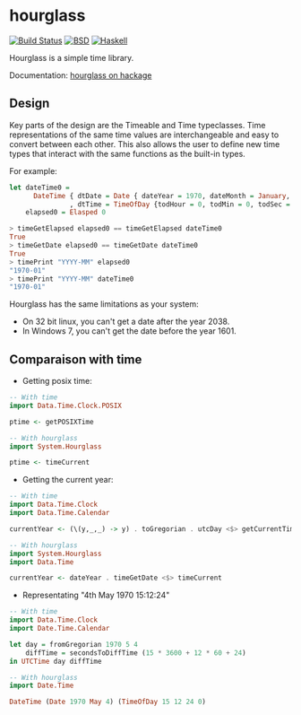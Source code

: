 hourglass
=========

[![Build Status](https://travis-ci.org/vincenthz/hs-hourglass.png?branch=master)](https://travis-ci.org/vincenthz/hs-hourglass)
[![BSD](http://b.repl.ca/v1/license-BSD-blue.png)](http://en.wikipedia.org/wiki/BSD_licenses)
[![Haskell](http://b.repl.ca/v1/language-haskell-lightgrey.png)](http://haskell.org)

Hourglass is a simple time library.

Documentation: [hourglass on hackage](http://hackage.haskell.org/package/hourglass)

Design
------
Key parts of the design are the Timeable and Time typeclasses.
Time representations of the same time values are interchangeable and easy to convert
between each other. This also allows the user to define new time types that
interact with the same functions as the built-in types.

For example:
```haskell
let dateTime0 =
      DateTime { dtDate = Date { dateYear = 1970, dateMonth = January, dateDay = 1 }
               , dtTime = TimeOfDay {todHour = 0, todMin = 0, todSec = 0, todNSec = 0 }}
    elapsed0 = Elasped 0

> timeGetElapsed elapsed0 == timeGetElapsed dateTime0
True
> timeGetDate elapsed0 == timeGetDate dateTime0
True
> timePrint "YYYY-MM" elapsed0
"1970-01"
> timePrint "YYYY-MM" dateTime0
"1970-01"
```

Hourglass has the same limitations as your system:

* On 32 bit linux, you can't get a date after the year 2038.
* In Windows 7, you can't get the date before the year 1601.

Comparaison with time
---------------------
* Getting posix time:
```haskell
-- With time
import Data.Time.Clock.POSIX

ptime <- getPOSIXTime

-- With hourglass
import System.Hourglass

ptime <- timeCurrent
```

* Getting the current year:
```haskell
-- With time
import Data.Time.Clock
import Data.Time.Calendar

currentYear <- (\(y,_,_) -> y) . toGregorian . utcDay <$> getCurrentTime

-- With hourglass
import System.Hourglass
import Data.Time

currentYear <- dateYear . timeGetDate <$> timeCurrent
```

* Representating "4th May 1970 15:12:24"
```haskell
-- With time
import Data.Time.Clock
import Date.Time.Calendar

let day = fromGregorian 1970 5 4
    diffTime = secondsToDiffTime (15 * 3600 + 12 * 60 + 24)
in UTCTime day diffTime

-- With hourglass
import Date.Time

DateTime (Date 1970 May 4) (TimeOfDay 15 12 24 0)
```

